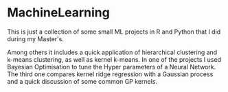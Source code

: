 # MachineLearning
This is just a collection of some small ML projects in R and Python that I did during my Master's.

Among others it includes a quick application of hierarchical clustering and k-means clustering, as well as kernel k-means.
In one of the projects I used Bayesian Optimisation to tune the Hyper parameters of a Neural Network.
The third one compares kernel ridge regression with a Gaussian process and a quick discussion of some common GP kernels.

